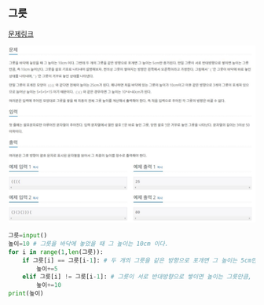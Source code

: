 ## 그릇
[문제링크](https://www.acmicpc.net/problem/7567)

![그릇](https://github.com/Parksemo/Parksemo/blob/master/image/%5BBOJ%5D%EA%B7%B8%EB%A6%87.JPG?raw=true)
<br>
```python
그릇=input()
높이=10 # 그릇을 바닥에 놓았을 때 그 높이는 10cm 이다.
for i in range(1,len(그릇)):
    if 그릇[i] == 그릇[i-1]: # 두 개의 그릇을 같은 방향으로 포개면 그 높이는 5cm만 증가된다.
        높이+=5
    elif 그릇[i] != 그릇[i-1]: # 그릇이 서로 반대방향으로 쌓이면 높이는 그릇만큼, 즉 10cm 늘어난다.
        높이+=10
print(높이)
```